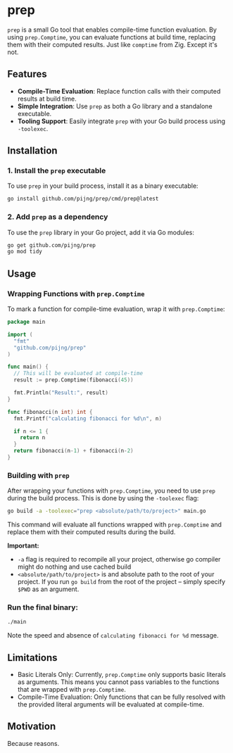 # prep

`prep` is a small Go tool that enables compile-time function evaluation. By using `prep.Comptime`, you can evaluate functions at build time, replacing them with their computed results. Just like `comptime` from Zig. Except it's not.

## Features

- **Compile-Time Evaluation**: Replace function calls with their computed results at build time.
- **Simple Integration**: Use `prep` as both a Go library and a standalone executable.
- **Tooling Support**: Easily integrate `prep` with your Go build process using `-toolexec`.

## Installation

### 1. Install the `prep` executable

To use `prep` in your build process, install it as a binary executable:

```bash
go install github.com/pijng/prep/cmd/prep@latest
```

### 2. Add `prep` as a dependency

To use the `prep` library in your Go project, add it via Go modules:

```bash
go get github.com/pijng/prep
go mod tidy
```

## Usage

### Wrapping Functions with `prep.Comptime`

To mark a function for compile-time evaluation, wrap it with `prep.Comptime`:

```go
package main

import (
  "fmt"
  "github.com/pijng/prep"
)

func main() {
  // This will be evaluated at compile-time
  result := prep.Comptime(fibonacci(45))

  fmt.Println("Result:", result)
}

func fibonacci(n int) int {
  fmt.Printf("calculating fibonacci for %d\n", n)

  if n <= 1 {
    return n
  }
  return fibonacci(n-1) + fibonacci(n-2)
}
```

### Building with `prep`

After wrapping your functions with `prep.Comptime`, you need to use `prep` during the build process. This is done by using the `-toolexec` flag:

```bash
go build -a -toolexec="prep <absolute/path/to/project>" main.go
```

This command will evaluate all functions wrapped with `prep.Comptime` and replace them with their computed results during the build.

**Important:**
  * `-a` flag is required to recompile all your project, otherwise go compiler might do nothing and use cached build
  * `<absolute/path/to/project>` is and absolute path to the root of your project. If you run `go build` from the root of the project – simply specify `$PWD` as an argument.

### Run the final binary:

```bash
./main
```

Note the speed and absence of `calculating fibonacci for %d` message.

## Limitations

* Basic Literals Only: Currently, `prep.Comptime` only supports basic literals as arguments. This means you cannot pass variables to the functions that are wrapped with `prep.Comptime`.
* Compile-Time Evaluation: Only functions that can be fully resolved with the provided literal arguments will be evaluated at compile-time.

## Motivation

Because reasons.